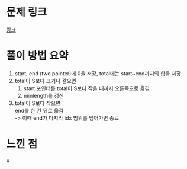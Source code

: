 # 문제 링크
[링크](https://www.acmicpc.net/problem/1806)
# 풀이 방법 요약
1. start, end (two pointer)에 0을 저장, total에는 start~end까지의 합을 저장
2. total이 S보다 크거나 같으면  
   1. start 포인터를 total이 S보다 작을 때까지 오른쪽으로 옮김
   2. minlength를 갱신
3. total이 S보다 작으면  
   end를 한 칸 뒤로 옮김  
   -> 이때 end가 마지막 idx 범위를 넘어가면 종료

# 느낀 점
X